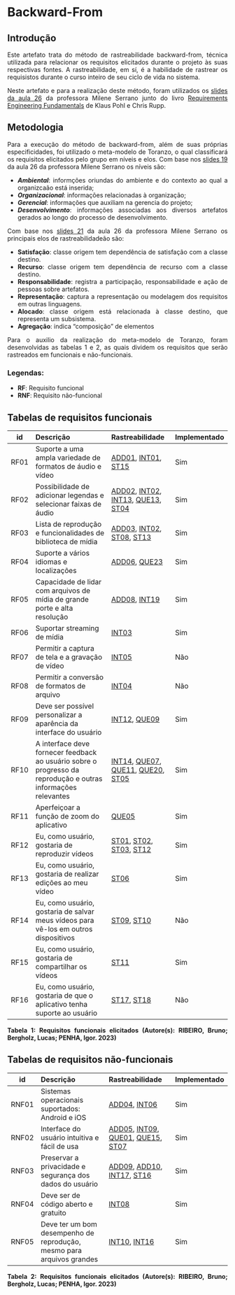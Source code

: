<div align="justify">

# Backward-From

## Introdução

Este artefato trata do método de rastreabilidade backward-from, técnica utilizada para relacionar os requisitos elicitados durante o projeto às suas respectivas fontes. A rastreabilidade, em sí, é a habilidade de rastrear os requisistos durante o curso inteiro de seu ciclo de vida no sistema.

Neste artefato e para a realização deste método, foram utilizados os [slides da aula 26](https://aprender3.unb.br/pluginfile.php/2523172/mod_resource/content/1/Requisitos%20-%20Aula%20026.pdf) da professora Milene Serrano junto do livro [Requirements Engineering Fundamentals](https://aprender3.unb.br/pluginfile.php/2523040/mod_resource/content/2/Rastreabilidade.pdf) de Klaus Pohl e Chris Rupp.

## Metodologia

Para a execução do método de backward-from, além de suas próprias especificidades, foi utilizado o meta-modelo de Toranzo, o qual classificará os requisitos elicitados pelo grupo em níveis e elos. Com base nos [slides 19](https://aprender3.unb.br/pluginfile.php/2523172/mod_resource/content/1/Requisitos%20-%20Aula%20026.pdf) da aula 26 da professora Milene Serrano os níveis são:
- **_Ambiental_**: informções oriundas do ambiente e do contexto ao qual a organizcaão está inserida;
- **_Organizacional_**: informações relacionadas à organização;
- **_Gerencial_**: informações que auxiliam na gerencia do projeto;
- **_Desenvolvimento_**: informações associadas aos diversos artefatos gerados ao longo do processo de desenvolvimento.

Com base nos [slides 21](https://aprender3.unb.br/pluginfile.php/2523172/mod_resource/content/1/Requisitos%20-%20Aula%20026.pdf) da aula 26 da professora Milene Serrano os principais elos de rastreabilidadeão são:
- **Satisfação**: classe origem tem dependência de satisfação com a classe destino.
- **Recurso**: classe origem tem dependência de recurso com a classe destino.
- **Responsabilidade**: registra a participação, responsabilidade e ação de pessoas sobre artefatos.
- **Representação**: captura a representação ou modelagem dos requisitos em outras linguagens.
- **Alocado**: classe origem está relacionada à classe destino, que representa um subsistema.
- **Agregação**: indica “composição” de elementos

Para o auxilio da realização do meta-modelo de Toranzo, foram desenvolvidas as tabelas 1 e 2, as quais dividem os requisitos que serão rastreados em funcionais e não-funcionais.

### Legendas:

- **RF**: Requisito funcional
- **RNF**: Requisito não-funcional

## Tabelas de requisitos funcionais

| id | Descrição | Rastreabilidade | Implementado |
| :-:| :-------- | :-------------- | :----------- |
|RF01| Suporte a uma ampla variedade de formatos de áudio e vídeo | [ADD01](https://requisitos-de-software.github.io/2023.1-VLC/#/elicitacao/analise-de-documentos), [INT01](https://requisitos-de-software.github.io/2023.1-VLC/#/elicitacao/introspeccao), [ST15](https://requisitos-de-software.github.io/2023.1-VLC/#/elicitacao/storytelling) | Sim |
|RF02| Possibilidade de adicionar legendas e selecionar faixas de áudio | [ADD02](https://requisitos-de-software.github.io/2023.1-VLC/#/elicitacao/analise-de-documentos), [INT02](https://requisitos-de-software.github.io/2023.1-VLC/#/elicitacao/introspeccao), [INT13](https://requisitos-de-software.github.io/2023.1-VLC/#/elicitacao/introspeccao), [QUE13](https://requisitos-de-software.github.io/2023.1-VLC/#/elicitacao/questionario), [ST04](https://requisitos-de-software.github.io/2023.1-VLC/#/elicitacao/storytelling) | Sim |
|RF03| Lista de reprodução e funcionalidades de biblioteca de mídia | [ADD03](https://requisitos-de-software.github.io/2023.1-VLC/#/elicitacao/analise-de-documentos), [INT02](https://requisitos-de-software.github.io/2023.1-VLC/#/elicitacao/introspeccao), [ST08](https://requisitos-de-software.github.io/2023.1-VLC/#/elicitacao/storytelling), [ST13](https://requisitos-de-software.github.io/2023.1-VLC/#/elicitacao/storytelling) | Sim |
|RF04| Suporte a vários idiomas e localizações | [ADD06](https://requisitos-de-software.github.io/2023.1-VLC/#/elicitacao/analise-de-documentos), [QUE23](https://requisitos-de-software.github.io/2023.1-VLC/#/elicitacao/questionario) | Sim |
|RF05| Capacidade de lidar com arquivos de mídia de grande porte e alta resolução | [ADD08](https://requisitos-de-software.github.io/2023.1-VLC/#/elicitacao/analise-de-documentos), [INT19](https://requisitos-de-software.github.io/2023.1-VLC/#/elicitacao/introspeccao) | Sim |  
|RF06| Suportar streaming de mídia | [INT03](https://requisitos-de-software.github.io/2023.1-VLC/#/elicitacao/introspeccao) | Sim |
|RF07| Permitir a captura de tela e a gravação de vídeo | [INT05](https://requisitos-de-software.github.io/2023.1-VLC/#/elicitacao/introspeccao) | Não |
|RF08| Permitir a conversão de formatos de arquivo | [INT04](https://requisitos-de-software.github.io/2023.1-VLC/#/elicitacao/introspeccao) | Não |
|RF09| Deve ser possível personalizar a aparência da interface do usuário | [INT12](https://requisitos-de-software.github.io/2023.1-VLC/#/elicitacao/introspeccao), [QUE09](https://requisitos-de-software.github.io/2023.1-VLC/#/elicitacao/questionario) | Sim |
|RF10| A interface deve fornecer feedback ao usuário sobre o progresso da reprodução e outras informações relevantes | [INT14](https://requisitos-de-software.github.io/2023.1-VLC/#/elicitacao/introspeccao), [QUE07](https://requisitos-de-software.github.io/2023.1-VLC/#/elicitacao/questionario), [QUE11](https://requisitos-de-software.github.io/2023.1-VLC/#/elicitacao/questionario), [QUE20](https://requisitos-de-software.github.io/2023.1-VLC/#/elicitacao/questionario), [ST05](https://requisitos-de-software.github.io/2023.1-VLC/#/elicitacao/storytelling) | Sim |
|RF11| Aperfeiçoar a função de zoom do aplicativo | [QUE05](https://requisitos-de-software.github.io/2023.1-VLC/#/elicitacao/questionario) | Sim |
|RF12| Eu, como usuário, gostaria de reproduzir vídeos | [ST01](https://requisitos-de-software.github.io/2023.1-VLC/#/elicitacao/storytelling), [ST02](https://requisitos-de-software.github.io/2023.1-VLC/#/elicitacao/storytelling), [ST03](https://requisitos-de-software.github.io/2023.1-VLC/#/elicitacao/storytelling), [ST12](https://requisitos-de-software.github.io/2023.1-VLC/#/elicitacao/storytelling) | Sim |
|RF13| Eu, como usuário, gostaria de realizar edições ao meu vídeo | [ST06](https://requisitos-de-software.github.io/2023.1-VLC/#/elicitacao/storytelling) | Sim |
|RF14| Eu, como usuário, gostaria de salvar meus vídeos para vê-los em outros dispositivos | [ST09](https://requisitos-de-software.github.io/2023.1-VLC/#/elicitacao/storytelling), [ST10](https://requisitos-de-software.github.io/2023.1-VLC/#/elicitacao/storytelling) | Não |
|RF15| Eu, como usuário, gostaria de compartilhar os vídeos | [ST11](https://requisitos-de-software.github.io/2023.1-VLC/#/elicitacao/storytelling) | Sim |
|RF16| Eu, como usuário, gostaria de que o aplicativo tenha suporte ao usuário | [ST17](https://requisitos-de-software.github.io/2023.1-VLC/#/elicitacao/storytelling), [ST18](https://requisitos-de-software.github.io/2023.1-VLC/#/elicitacao/storytelling) | Não |
<p><b> Tabela 1: Requisitos funcionais elicitados (Autore(s): RIBEIRO, Bruno; Bergholz, Lucas; PENHA, Igor. 2023)</b></p>

## Tabelas de requisitos não-funcionais

| id  | Descrição | Rastreabilidade | Implementado |
| :-: | :-------- | :-------------- | :----------- |
|RNF01| Sistemas operacionais suportados: Android e iOS | [ADD04](https://requisitos-de-software.github.io/2023.1-VLC/#/elicitacao/analise-de-documentos), [INT06](https://requisitos-de-software.github.io/2023.1-VLC/#/elicitacao/introspeccao) | Sim |
|RNF02| Interface do usuário intuitiva e fácil de usa | [ADD05](https://requisitos-de-software.github.io/2023.1-VLC/#/elicitacao/analise-de-documentos), [INT09](https://requisitos-de-software.github.io/2023.1-VLC/#/elicitacao/introspeccao), [QUE01](https://requisitos-de-software.github.io/2023.1-VLC/#/elicitacao/questionario), [QUE15](https://requisitos-de-software.github.io/2023.1-VLC/#/elicitacao/questionario), [ST07](https://requisitos-de-software.github.io/2023.1-VLC/#/elicitacao/storytelling) | Sim |
|RNF03| Preservar a privacidade e segurança dos dados do usuário | [ADD09](https://requisitos-de-software.github.io/2023.1-VLC/#/elicitacao/analise-de-documentos), [ADD10](https://requisitos-de-software.github.io/2023.1-VLC/#/elicitacao/analise-de-documentos), [INT17](https://requisitos-de-software.github.io/2023.1-VLC/#/elicitacao/introspeccao), [ST16](https://requisitos-de-software.github.io/2023.1-VLC/#/elicitacao/storytelling) | Sim |
|RNF04| Deve ser de código aberto e gratuito  | [INT08](https://requisitos-de-software.github.io/2023.1-VLC/#/elicitacao/introspeccao) | Sim |
|RNF05| Deve ter um bom desempenho de reprodução, mesmo para arquivos grandes | [INT10](https://requisitos-de-software.github.io/2023.1-VLC/#/elicitacao/introspeccao), [INT16](https://requisitos-de-software.github.io/2023.1-VLC/#/elicitacao/introspeccao) | Sim |
<p><b> Tabela 2: Requisitos funcionais elicitados (Autore(s): RIBEIRO, Bruno; Bergholz, Lucas; PENHA, Igor. 2023)</b></p>


</div>
